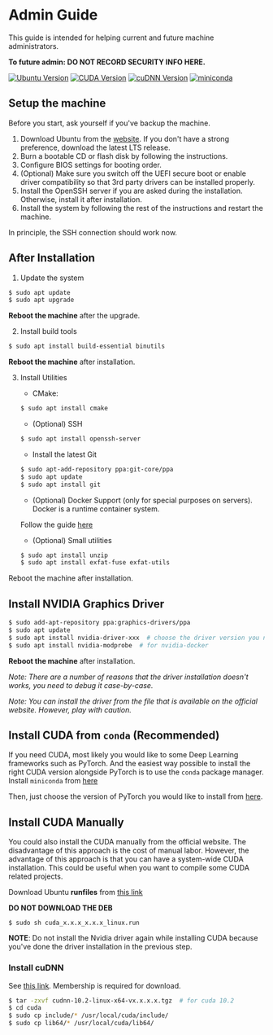 # Admin Guide

This guide is intended for helping current and future machine administrators.

__To future admin: DO NOT RECORD SECURITY INFO HERE.__

[![Ubuntu Version](https://img.shields.io/badge/Ubuntu-yellowgreen.svg)](https://launchpad.net/ubuntu/+mirror/releases.ubuntu.csg.uzh.ch-releases)
[![CUDA Version](https://img.shields.io/badge/CUDA-blue.svg)](https://developer.nvidia.com/cuda-downloads)
[![cuDNN Version](https://img.shields.io/badge/cuDNN-blue.svg)](https://developer.nvidia.com/cuda-downloads)
[![miniconda](https://img.shields.io/badge/miniconda-blue.svg)](https://docs.conda.io/en/latest/miniconda.html)

## Setup the machine

Before you start, ask yourself if you've backup the machine.

1. Download Ubuntu from the [website](https://ubuntu.com/#download). If you don't have a strong preference, download the latest LTS release.
2. Burn a bootable CD or flash disk by following the instructions.
3. Configure BIOS settings for booting order.
4. (Optional) Make sure you switch off the UEFI secure boot or enable driver compatibility so that 3rd party drivers can be installed properly.
5. Install the OpenSSH server if you are asked during the installation. Otherwise, install it after installation.
6. Install the system by following the rest of the instructions and restart the machine.

In principle, the SSH connection should work now.

## After Installation

1. Update the system

```bash
$ sudo apt update
$ sudo apt upgrade
```

__Reboot the machine__ after the upgrade.

2. Install build tools

```bash
$ sudo apt install build-essential binutils
```

__Reboot the machine__ after installation.

3. Install Utilities

    + CMake:

    ```bash
    $ sudo apt install cmake
    ```
    + (Optional) SSH

    ```bash
    $ sudo apt install openssh-server
    ```

    + Install the latest Git

    ```bash
    $ sudo apt-add-repository ppa:git-core/ppa
    $ sudo apt update
    $ sudo apt install git
    ```

    + (Optional) Docker Support (only for special purposes on servers). Docker is a runtime container system.

    Follow the guide [here](https://docs.docker.com/engine/installation/linux/docker-ce/ubuntu/#install-using-the-repository)

    + (Optional) Small utilities

    ```bash
    $ sudo apt install unzip
    $ sudo apt install exfat-fuse exfat-utils
    ```

Reboot the machine after installation.

## Install NVIDIA Graphics Driver

```bash
$ sudo add-apt-repository ppa:graphics-drivers/ppa
$ sudo apt update
$ sudo apt install nvidia-driver-xxx  # choose the driver version you need.
$ sudo apt install nvidia-modprobe  # for nvidia-docker
```

__Reboot the machine__ after installation.

_Note: There are a number of reasons that the driver installation doesn't works, you need to debug it case-by-case._

_Note: You can install the driver from the file that is available on the official website. However, play with caution._

## Install CUDA from `conda` (Recommended)

If you need CUDA, most likely you would like to some Deep Learning frameworks such as PyTorch.
And the easiest way possible to install the right CUDA version alongside PyTorch is to use
the `conda` package manager. Install `miniconda` from [here](https://docs.conda.io/en/latest/miniconda.html)

Then, just choose the version of PyTorch you would like to install
from [here](https://pytorch.org/get-started/previous-versions/).

## Install CUDA Manually

You could also install the CUDA manually from the official website.
The disadvantage of this approach is the cost of manual labor.
However, the advantage of this approach is that you can have a system-wide CUDA installation.
This could be useful when you want to compile some CUDA related projects.

Download Ubuntu __runfiles__ from [this link](https://developer.nvidia.com/cuda-toolkit-archive)

__DO NOT DOWNLOAD THE DEB__

```
$ sudo sh cuda_x.x.x_x.x.x_linux.run 
```

__NOTE__: Do not install the Nvidia driver again while installing CUDA because you've done the driver installation in the previous step.

### Install cuDNN

See [this link](https://developer.nvidia.com/rdp/form/cudnn-download-survey). Membership is required for download.

```bash
$ tar -zxvf cudnn-10.2-linux-x64-vx.x.x.x.tgz  # for cuda 10.2
$ cd cuda
$ sudo cp include/* /usr/local/cuda/include/
$ sudo cp lib64/* /usr/local/cuda/lib64/
```
